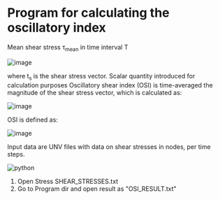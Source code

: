 # Program for calculating the oscillatory index


Mean shear stress τ<sub>mean</sub> in time interval T

![image](https://user-images.githubusercontent.com/34587275/110689322-d9b45c00-81e2-11eb-8910-11568bb7f67f.png)


where t<sub>s</sub> is the shear stress vector. Scalar quantity introduced for calculation purposes
Oscillatory shear index (OSI) is time-averaged
the magnitude of the shear stress vector, which is calculated as:

![image](https://user-images.githubusercontent.com/34587275/110689433-f6509400-81e2-11eb-84c1-311cd7e0eb4a.png)


OSI is defined as:

![image](https://user-images.githubusercontent.com/34587275/110689540-15e7bc80-81e3-11eb-9244-2daa6e4d62c3.png)

Input data are UNV files with data on shear stresses in nodes, per
time steps.

![python](https://user-images.githubusercontent.com/34587275/110687939-56ded180-81e1-11eb-90d1-f44c550c7ad2.gif)

1. Open Stress SHEAR_STRESSES.txt
2. Go to Program dir and open result as  "OSI_RESULT.txt" 

